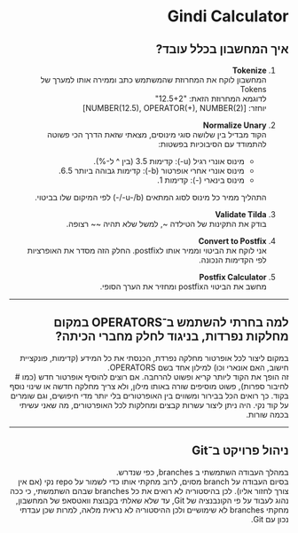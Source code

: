 <div dir="rtl">

# Gindi Calculator

## איך המחשבון בכלל עובד?

1. **Tokenize**  
   המחשבון לוקח את המחרוזת שהמשתמש כתב וממירה אותו למערך של Tokens  
   לדוגמא המחרוזת הזאת: "12.5+2"  
   יוחזר: [NUMBER(12.5), OPERATOR(+), NUMBER(2)]

2. **Normalize Unary**  
   הקוד מבדיל בין שלושה סוגי מינוסים, מצאתי שזאת הדרך הכי פשוטה להתמודד עם הסיבוכיות בפשטות:  
   - מינוס אונרי רגיל (u-): קדימות 3.5 (בין ^ ל-%).  
   - מינוס אונרי אחרי אופרטור (b-): קדימות גבוהה ביותר 6.5.  
   - מינוס בינארי (-): קדימות 1.  

   התהליך ממיר כל מינוס לסוג המתאים (u-/b-/-) לפי המיקום שלו בביטוי.

3. **Validate Tilda**  
   בודק את התקינות של הטילדה ~, למשל שלא תהיה ~~ רצופה.

4. **Convert to Postfix**  
   אני לוקח את הביטוי וממיר אותו לpostfix. החלק הזה מסדר את האופרציות לפי הקדימות הנכונה.

5. **Postfix Calculator**  
   מחשב את הביטוי הpostfix ומחזיר את הערך הסופי.

---

## למה בחרתי להשתמש ב־OPERATORS במקום מחלקות נפרדות, בניגוד לחלק מחברי הכיתה?
במקום ליצור לכל אופרטור מחלקה נפרדת, הכנסתי את כל המידע (קדימות, פונקציית חישוב, האם אונארי וכו) למילון אחד בשם OPERATORS.  
זה הופך את הקוד ליותר קריא ופשוט להרחבה. אם רוצים להוסיף אופרטור חדש (כמו # לחיבור ספרות), פשוט מוסיפים שורה באותו מילון, ולא צריך מחלקה חדשה או שינוי נוסף בקוד. כך רואים הכל בבירור ומשווים בין האופרטורים בלי יותר מדי חיפושים, וגם שומרים על קוד נקי. היה ניתן ליצור עשרות קבצים ומחלקות לכל האופרטורים, מה שאני עשיתי בכמה שורות.

---

## ניהול פרויקט ב־Git
במהלך העבודה השתמשתי ב branches, כפי שנדרש.  
בסיום העבודה על branch מסוים, לרוב מחקתי אותו כדי לשמור על repo נקי (אם אין צורך לחזור אליו). לכן בהיסטוריה לא רואים את כל branches שבהם השתמשתי, כי ככה נהוג לעבוד על פי הקונבנציה של Git, עד שלא שאלתי בקבוצת וואטסאפ של המחשבון, מחקתי branches לא שימושיים ולכן ההיסטוריה לא נראית מלאה, למרות שכן עבדתי נכון עם Git.

</div>
